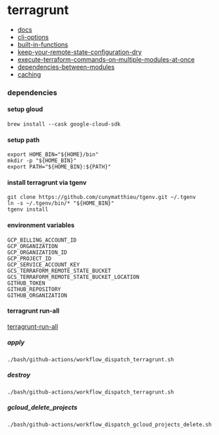# terragrunt

* [docs](https://terragrunt.gruntwork.io/docs/)
* [cli-options](https://terragrunt.gruntwork.io/docs/reference/cli-options/)
* [built-in-functions](https://terragrunt.gruntwork.io/docs/reference/built-in-functions/)
* [keep-your-remote-state-configuration-dry](https://terragrunt.gruntwork.io/docs/features/keep-your-remote-state-configuration-dry/)
* [execute-terraform-commands-on-multiple-modules-at-once](https://terragrunt.gruntwork.io/docs/features/execute-terraform-commands-on-multiple-modules-at-once/)
* [dependencies-between-modules](https://terragrunt.gruntwork.io/docs/features/execute-terraform-commands-on-multiple-modules-at-once/#dependencies-between-modules)
* [caching](https://terragrunt.gruntwork.io/docs/features/caching/)

### dependencies

#### setup gloud

```shell script
brew install --cask google-cloud-sdk
```

#### setup path

```
export HOME_BIN="${HOME}/bin"
mkdir -p "${HOME_BIN}"
export PATH="${HOME_BIN}:${PATH}"
```


#### install terragrunt via tgenv

```
git clone https://github.com/cunymatthieu/tgenv.git ~/.tgenv
ln -s ~/.tgenv/bin/* "${HOME_BIN}"
tgenv install
```

#### environment variables

```
GCP_BILLING_ACCOUNT_ID
GCP_ORGANIZATION
GCP_ORGANIZATION_ID
GCP_PROJECT_ID
GCP_SERVICE_ACCOUNT_KEY
GCS_TERRAFORM_REMOTE_STATE_BUCKET
GCS_TERRAFORM_REMOTE_STATE_BUCKET_LOCATION
GITHUB_TOKEN
GITHUB_REPOSITORY
GITHUB_ORGANIZATION
```

#### terragrunt run-all

[terragrunt-run-all](https://github.com/neuralnetes/monorepo/actions/workflows/terragrunt-run-all.yaml)

##### apply

```shell script
./bash/github-actions/workflow_dispatch_terragrunt.sh
```

##### destroy

```shell script
./bash/github-actions/workflow_dispatch_terragrunt.sh
```

##### gcloud_delete_projects

```shell script
./bash/github-actions/workflow_dispatch_gcloud_projects_delete.sh